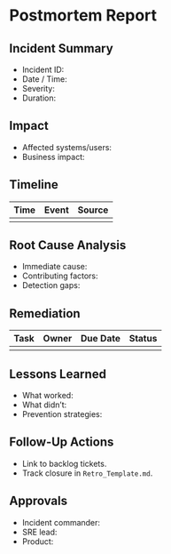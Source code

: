 # Postmortem Report

## Incident Summary
- Incident ID:
- Date / Time:
- Severity:
- Duration:

## Impact
- Affected systems/users:
- Business impact:

## Timeline
| Time | Event | Source |
| --- | --- | --- |
| | | |

## Root Cause Analysis
- Immediate cause:
- Contributing factors:
- Detection gaps:

## Remediation
| Task | Owner | Due Date | Status |
| --- | --- | --- | --- |
| | | | |

## Lessons Learned
- What worked:
- What didn’t:
- Prevention strategies:

## Follow-Up Actions
- Link to backlog tickets.
- Track closure in `Retro_Template.md`.

## Approvals
- Incident commander:
- SRE lead:
- Product:
